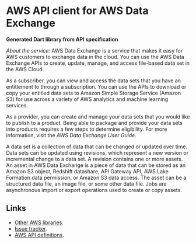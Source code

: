# AWS API client for AWS Data Exchange

**Generated Dart library from API specification**

*About the service:*
AWS Data Exchange is a service that makes it easy for AWS customers to
exchange data in the cloud. You can use the AWS Data Exchange APIs to
create, update, manage, and access file-based data set in the AWS Cloud.

As a subscriber, you can view and access the data sets that you have an
entitlement to through a subscription. You can use the APIs to download or
copy your entitled data sets to Amazon Simple Storage Service (Amazon S3)
for use across a variety of AWS analytics and machine learning services.

As a provider, you can create and manage your data sets that you would like
to publish to a product. Being able to package and provide your data sets
into products requires a few steps to determine eligibility. For more
information, visit the <i>AWS Data Exchange User Guide</i>.

A data set is a collection of data that can be changed or updated over time.
Data sets can be updated using revisions, which represent a new version or
incremental change to a data set. A revision contains one or more assets. An
asset in AWS Data Exchange is a piece of data that can be stored as an
Amazon S3 object, Redshift datashare, API Gateway API, AWS Lake Formation
data permission, or Amazon S3 data access. The asset can be a structured
data file, an image file, or some other data file. Jobs are asynchronous
import or export operations used to create or copy assets.

## Links

- [Other AWS libraries](https://github.com/agilord/aws_client/tree/master/generated).
- [Issue tracker](https://github.com/agilord/aws_client/issues).
- [AWS API definitions](https://github.com/aws/aws-sdk-js/tree/master/apis).
